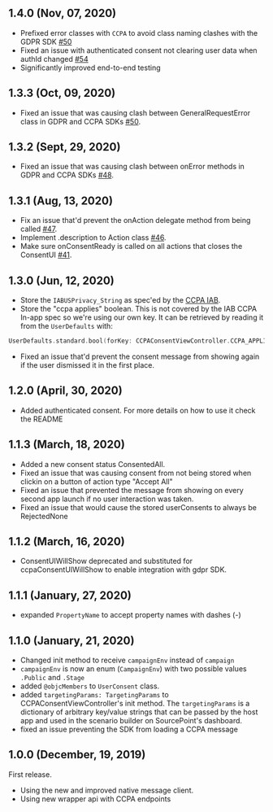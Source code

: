 ## 1.4.0 (Nov, 07, 2020)
* Prefixed error classes with `CCPA` to avoid class naming clashes with the GDPR SDK [#50](https://github.com/SourcePointUSA/CCPA_iOS_SDK/pull/50)
* Fixed an issue with authenticated consent not clearing user data when authId changed [#54](https://github.com/SourcePointUSA/CCPA_iOS_SDK/pull/54)
* Significantly improved end-to-end testing

## 1.3.3 (Oct, 09, 2020)
*  Fixed an issue that was causing clash between GeneralRequestError class in GDPR and CCPA SDKs [#50](https://github.com/SourcePointUSA/CCPA_iOS_SDK/pull/50).
## 1.3.2 (Sept, 29, 2020)
* Fixed an issue that was causing clash between onError methods in GDPR and CCPA SDKs [#48](https://github.com/SourcePointUSA/CCPA_iOS_SDK/pull/48).
## 1.3.1 (Aug, 13, 2020)
* Fix an issue that'd prevent the onAction delegate method from being called [#47](https://github.com/SourcePointUSA/CCPA_iOS_SDK/pull/47).
* Implement .description to Action class [#46](https://github.com/SourcePointUSA/CCPA_iOS_SDK/pull/46).
* Make sure onConsentReady is called on all actions that closes the ConsentUI [#41](https://github.com/SourcePointUSA/CCPA_iOS_SDK/pull/41).
## 1.3.0 (Jun, 12, 2020)
* Store the `IABUSPrivacy_String` as spec'ed by the [CCPA IAB](https://github.com/InteractiveAdvertisingBureau/USPrivacy/blob/master/CCPA/USP%20API.md#in-app-support).
* Store the "ccpa applies" boolean. This is not covered by the IAB CCPA In-app spec so we're using our own key. It can be retrieved by reading it from the `UserDefaults` with:
```swift
UserDefaults.standard.bool(forKey: CCPAConsentViewController.CCPA_APPLIES_KEY)
```
* Fixed an issue that'd prevent the consent message from showing again if the user dismissed it in the first place.

## 1.2.0 (April, 30, 2020)
* Added authenticated consent. For more details on how to use it check the README

## 1.1.3 (March, 18, 2020)
* Added a new consent status ConsentedAll.
* Fixed an issue that was causing consent from not being stored when clickin on a button of action type "Accept All"
* Fixed an issue that prevented the message from showing on every second app launch if no user interaction was taken.
* Fixed an issue that would cause the stored userConsents to always be RejectedNone

## 1.1.2 (March, 16, 2020)
* ConsentUIWillShow deprecated and substituted for ccpaConsentUIWillShow to enable integration with gdpr SDK.

## 1.1.1 (January, 27, 2020)
* expanded `PropertyName` to accept property names with dashes (-)

## 1.1.0 (January, 21, 2020)
* Changed init method to receive `campaignEnv` instead of `campaign`
* `campaignEnv` is now an enum (`CampaignEnv`) with two possible values `.Public` and `.Stage`
* added `@objcMembers` to `UserConsent` class.
* added `targetingParams: TargetingParams` to CCPAConsentViewController's init method. The `targetingParams` is a dictionary of arbitrary key/value strings that can be passed by the host app and used in the scenario builder on SourcePoint's dashboard.
* fixed an issue preventing the SDK from loading a CCPA message

## 1.0.0 (December, 19, 2019)

First release.
* Using the new and improved native message client.
* Using new wrapper api with CCPA endpoints
